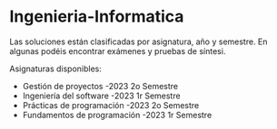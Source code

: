 # Ingenieria-Informatica
Las soluciones están clasificadas por asignatura, año y semestre. En algunas podéis encontrar exámenes y pruebas de síntesi.

Asignaturas disponibles:
- Gestión de proyectos
    -2023 2o Semestre
- Ingeniería del software
    -2023 1r Semestre
- Prácticas de programación 
    -2023 2o Semestre
- Fundamentos de programación
    -2023 1r Semestre
